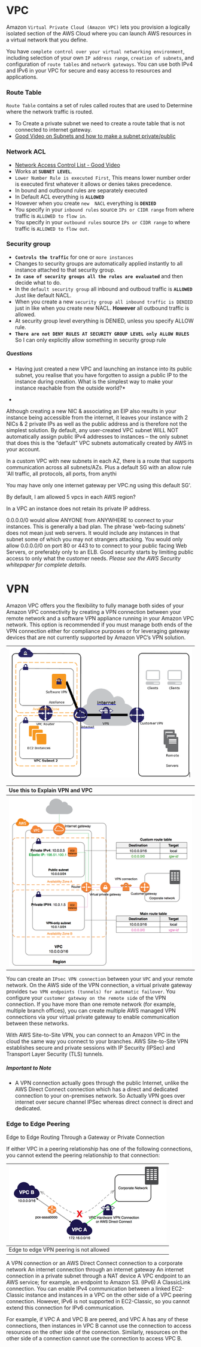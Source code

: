 # VPC
Amazon `Virtual Private Cloud (Amazon VPC)` lets you provision a logically isolated section of the AWS Cloud where you can launch AWS resources in a virtual network that you define.

You have `complete control over your virtual networking environment`, including selection of your own `IP address range`, `creation of subnets`, and configuration of `route tables` and `network gateways`. You can use both IPv4 and IPv6 in your VPC for secure and easy access to resources and applications.

### Route Table
`Route Table` contains a set of rules called routes that are used to Determine where the network traffic is routed.



- To Create a private subnet we need to create a route table that is not connected to internet gateway.
- [Good Video on Subnets and how to make a subnet private/public](https://www.youtube.com/watch?v=KNT463WSjjY&t=49s)


### Network ACL

- [Network Access Control List - Good Video](https://www.youtube.com/watch?v=vJzHn24TNQE)
- Works at **`SUBNET LEVEL`**.
- `Lower Number Rule is executed First`, This means lower number order is executed first whatever it allows or denies takes precedence.
- In bound and outbound rules are separately executed
- In Default ACL everything is **`ALLOWED`**
- However when you create `new  NACL` everything is **`DENIED`**
- You specify in your `inbound rules` source `IPs or CIDR range` from where traffic is `ALLOWED to flow in`.
- You specify in your `outbound rules` source `IPs or CIDR range` to where traffic is `ALLOWED to flow out`.


### Security group
- **`Controls the traffic`** for one or `more instances`
- Changes to security groups are automatically applied instantly to all instance attached to that security group.
- **`In case of security groups all the rules are evaluated`** and then decide what to do.
- In the `default security group` all inbound and outboud traffic is **`ALLOWED`** Just like default NACL.
- When you create a new `security group all inbound traffic is DENIED` just in like when you create new NACL. **However** all outbound traffic is allowed.
- At security group level everything is DENIED, unless you specify ALLOW rule.
- **`There are not DENY RULES AT SECURITY GROUP LEVEL only ALLOW RULES`** So I can only explicitly allow something  in security group rule

##### Questions

* Having just created a new VPC and launching an instance into its public subnet, you realise that you have forgotten to assign a public IP to the instance during creation. What is the simplest way to make your instance reachable from the outside world?*
 -

Although creating a new NIC & associating an EIP also results in your instance being accessible from the internet, it leaves your instance with 2 NICs & 2 private IPs as well as the public address and is therefore not the simplest solution. By default, any user-created VPC subnet WILL NOT automatically assign public IPv4 addresses to instances – the only subnet that does this is the “default” VPC subnets automatically created by AWS in your account.


In a custom VPC with new subnets in each AZ, there is a route that supports communication across all subnets/AZs. Plus a default SG with an allow rule 'All traffic, all protocols, all ports, from anythi

You may have only one internet gateway per VPC.ng using this default SG'.


By default, I am allowed 5 vpcs in each AWS region?

In a VPC an instance does not retain its private IP address.


0.0.0.0/0 would allow ANYONE from ANYWHERE to connect to your instances. This is generally a bad plan. The phrase 'web-facing subnets' does not mean just web servers. It would include any instances in that subnet some of which you may not strangers attacking. You would only allow 0.0.0.0/0 on port 80 or 443 to to connect to your public facing Web Servers, or preferably only to an ELB. Good security starts by limiting public access to only what the customer needs. *Please see the AWS Security whitepaper for complete details.*





# VPN

Amazon VPC offers you the flexibility to fully manage both sides of your Amazon VPC connectivity by creating a VPN connection between your remote network and a software VPN appliance running in your Amazon VPC network. This option is recommended if you must manage both ends of the VPN connection either for compliance purposes or for leveraging gateway devices that are not currently supported by Amazon VPC’s VPN solution.

|![alt AWS VPN](aws-vpn.png)|
|  :--------------|


| Use this to Explain VPN and VPC    |
| :------------- |
| ![alt AWS VPN](aws-vpn-Exp.png)       |

You can create an `IPsec VPN connection` between your `VPC` and your remote network. On the AWS side of the VPN connection, a virtual private gateway provides `two VPN endpoints (tunnels) for automatic failover`. You configure your `customer gateway on the remote side` of the VPN connection. If you have more than one remote network (for example, multiple branch offices), you can create multiple AWS managed VPN connections via your virtual private gateway to enable communication between these networks.

With AWS Site-to-Site VPN, you can connect to an Amazon VPC in the cloud the same way you connect to your branches. AWS Site-to-Site VPN establishes secure and private sessions with IP Security (IPSec) and Transport Layer Security (TLS) tunnels.

##### Important to Note

 - A VPN connection actually goes through the public Internet, unlike the AWS Direct Connect connection which has a direct and dedicated connection to your on-premises network. So Actually VPN goes over internet over secure channel IPSec whereas direct connect is direct and dedicated.


### Edge to Edge Peering

Edge to Edge Routing Through a Gateway or Private Connection

If either VPC in a peering relationship has one of the following connections, you cannot extend the peering relationship to that connection:


| ![](edge-to-edge-vpn-diagram.png)     |
| :------------- |
| Edge to edge VPN peering is not allowed |


A VPN connection or an AWS Direct Connect connection to a corporate network
An internet connection through an internet gateway
An internet connection in a private subnet through a NAT device
A VPC endpoint to an AWS service; for example, an endpoint to Amazon S3.
(IPv6) A ClassicLink connection. You can enable IPv4 communication between a linked EC2-Classic instance and instances in a VPC on the other side of a VPC peering connection. However, IPv6 is not supported in EC2-Classic, so you cannot extend this connection for IPv6 communication.


For example, if VPC A and VPC B are peered, and VPC A has any of these connections, then instances in VPC B cannot use the connection to access resources on the other side of the connection. Similarly, resources on the other side of a connection cannot use the connection to access VPC B.
